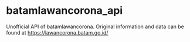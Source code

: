 # batamlawancorona_api
Unofficial API of batamlawancorona. Original information and data can be found at https://lawancorona.batam.go.id/

